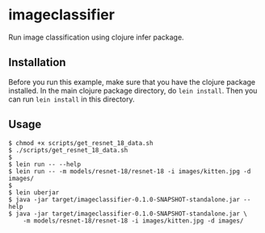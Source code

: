 <!--- Licensed to the Apache Software Foundation (ASF) under one -->
<!--- or more contributor license agreements.  See the NOTICE file -->
<!--- distributed with this work for additional information -->
<!--- regarding copyright ownership.  The ASF licenses this file -->
<!--- to you under the Apache License, Version 2.0 (the -->
<!--- "License"); you may not use this file except in compliance -->
<!--- with the License.  You may obtain a copy of the License at -->

<!---   http://www.apache.org/licenses/LICENSE-2.0 -->

<!--- Unless required by applicable law or agreed to in writing, -->
<!--- software distributed under the License is distributed on an -->
<!--- "AS IS" BASIS, WITHOUT WARRANTIES OR CONDITIONS OF ANY -->
<!--- KIND, either express or implied.  See the License for the -->
<!--- specific language governing permissions and limitations -->
<!--- under the License. -->

# imageclassifier

Run image classification using clojure infer package.

## Installation

Before you run this example, make sure that you have the clojure package installed.
In the main clojure package directory, do `lein install`. Then you can run
`lein install` in this directory.

## Usage

```
$ chmod +x scripts/get_resnet_18_data.sh
$ ./scripts/get_resnet_18_data.sh
$
$ lein run -- --help
$ lein run -- -m models/resnet-18/resnet-18 -i images/kitten.jpg -d images/
$
$ lein uberjar
$ java -jar target/imageclassifier-0.1.0-SNAPSHOT-standalone.jar --help
$ java -jar target/imageclassifier-0.1.0-SNAPSHOT-standalone.jar \
    -m models/resnet-18/resnet-18 -i images/kitten.jpg -d images/
```
